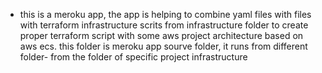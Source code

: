 - this is a meroku app, the app is helping to combine yaml files with files with terraform infrastructure scrits from infrastructure folder to create proper terraform script with some aws project architecture based on aws ecs. this folder is meroku app sourve folder, it runs from different folder- from the folder of specific project infrastructure